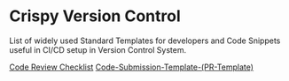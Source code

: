 # Crispy Version Control 
List of widely used Standard Templates for developers and Code Snippets useful in CI/CD setup in Version Control System.

[Code Review Checklist](https://github.com/VeenaPD/crispy-versioncontrol/wiki/Code-Review-Checklist)
[Code-Submission-Template-(PR-Template)](https://github.com/VeenaPD/crispy-versioncontrol/wiki/Code-Submission-Template-(PR-Template))
